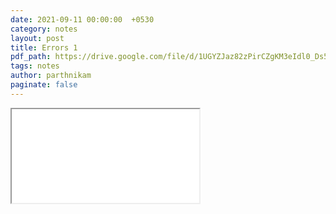 ```yaml
---
date: 2021-09-11 00:00:00  +0530
category: notes
layout: post
title: Errors 1
pdf_path: https://drive.google.com/file/d/1UGYZJaz82zPirCZgKM3eIdl0_Ds5n1Hp/preview?usp=sharing
tags: notes
author: parthnikam
paginate: false
---
```


<iframe class="embed-pdf" src="{{ page.pdf_path }}#toolbar=0" seamless="seamless" scrolling="no" style="overflow:hidden"></iframe>

